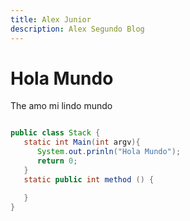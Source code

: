 ```yaml
---
title: Alex Junior
description: Alex Segundo Blog
---
```


# Hola Mundo

The amo mi lindo mundo

```Java

public class Stack {
   static int Main(int argv){
      System.out.prinln("Hola Mundo");
      return 0;
   }
   static public int method () {

   }
}

```
